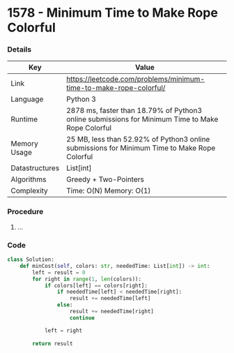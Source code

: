 # 1578 - Minimum Time to Make Rope Colorful

### Details

| Key | Value |
| --- | ----- |
| Link | https://leetcode.com/problems/minimum-time-to-make-rope-colorful/
| Language | Python 3
| Runtime | 2878 ms, faster than 18.79% of Python3 online submissions for Minimum Time to Make Rope Colorful
| Memory Usage | 25 MB, less than 52.92% of Python3 online submissions for Minimum Time to Make Rope Colorful
| Datastructures | List[int]
| Algorithms | Greedy + Two-Pointers
| Complexity | Time: O(N) Memory: O(1)

### Procedure

1. ...

### Code

```python
class Solution:
    def minCost(self, colors: str, neededTime: List[int]) -> int:
        left = result = 0
        for right in range(1, len(colors)):
            if colors[left] == colors[right]:
                if neededTime[left] < neededTime[right]:
                    result += neededTime[left]
                else:
                    result += neededTime[right]
                    continue 

            left = right
        
        return result
```
